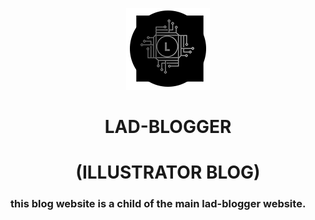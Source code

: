 <center>

![lad-blogger-logo](./icons/Icon@0.5x.png)
# LAD-BLOGGER 

# (ILLUSTRATOR BLOG)

</center>

### this blog website is a child of the main lad-blogger website.

